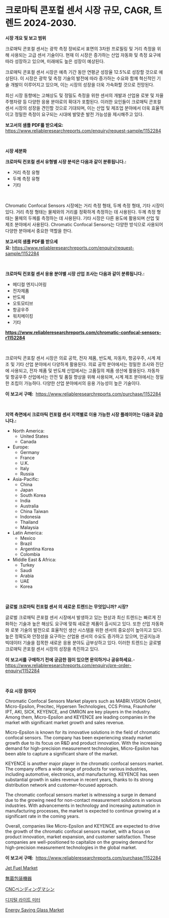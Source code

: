 <p><h1>크로마틱 콘포컬 센서 시장 규모, CAGR, 트렌드 2024-2030.</h1></p><p><strong>시장 개요 및 보고 범위</strong></p>
<p><p>크로매틱 콘포컬 센서는 광학 측정 장비로서 표면의 3차원 프로필링 및 거리 측정을 위해 사용되는 고급 센서 기술이다. 현재 이 시장은 증가하는 산업 자동화 및 측정 요구에 따라 성장하고 있으며, 미래에도 높은 성장이 예상된다. </p><p>크로매틱 콘포컬 센서 시장은 예측 기간 동안 연평균 성장율 12.5%로 성장할 것으로 예상된다. 이 시장은 광학 및 측정 기술의 발전에 따라 증가하는 수요와 함께 혁신적인 기술 개발이 이루어지고 있으며, 이는 시장의 성장을 더욱 가속화할 것으로 전망된다. </p><p>최신 시장 동향에는 고해상도 및 정밀도 측정을 위한 센서의 개발과 산업용 로봇 및 자율 주행차량 등 다양한 응용 분야로의 확대가 포함된다. 이러한 요인들이 크로매틱 콘포컬 센서 시장의 성장을 견인할 것으로 기대되며, 이는 산업 및 제조업 분야에서 더욱 효율적이고 정밀한 측정이 요구되는 시대에 발맞춘 발전 가능성을 제시해주고 있다.</p></p>
<p><strong>보고서의 샘플 PDF를 받으세요:</strong> <a href="https://www.reliableresearchreports.com/enquiry/request-sample/1152284">https://www.reliableresearchreports.com/enquiry/request-sample/1152284</a></p>
<p>&nbsp;</p>
<p><strong>시장 세분화</strong></p>
<p><strong>크로마틱 컨포컬 센서 유형별 시장 분석은 다음과 같이 분류됩니다.:</strong></p>
<p><ul><li>거리 측정 유형</li><li>두께 측정 유형</li><li>기타</li></ul></p>
<p>&nbsp;</p>
<p><p>Chromatic Confocal Sensors 시장에는 거리 측정 형태, 두께 측정 형태, 기타 시장이 있다. 거리 측정 형태는 물체와의 거리를 정확하게 측정하는 데 사용된다. 두께 측정 형태는 물체의 두께를 측정하는 데 사용된다. 기타 시장은 다른 용도에 활용되며 산업 및 제조 분야에서 사용된다. Chromatic Confocal Sensors는 다양한 방식으로 사용되어 다양한 분야에서 중요한 역할을 한다.</p></p>
<p><strong>보고서의 샘플 PDF를 받으세요:</strong>&nbsp;<a href="https://www.reliableresearchreports.com/enquiry/request-sample/1152284">https://www.reliableresearchreports.com/enquiry/request-sample/1152284</a></p>
<p>&nbsp;</p>
<p><strong> 크로마틱 컨포컬 센서 응용 분야별 시장 산업 조사는 다음과 같이 분류됩니다.:</strong></p>
<p><ul><li>메디컬 엔지니어링</li><li>전자제품</li><li>반도체</li><li>오토모티브</li><li>항공우주</li><li>워치메이킹</li><li>기타</li></ul></p>
<p><strong><a href="https://www.reliableresearchreports.com/chromatic-confocal-sensors-r1152284">https://www.reliableresearchreports.com/chromatic-confocal-sensors-r1152284</a></strong></p>
<p>&nbsp;</p>
<p><p>크로마틱 콘포칼 센서 시장은 의료 공학, 전자 제품, 반도체, 자동차, 항공우주, 시계 제조 및 기타 산업 분야에서 다양하게 활용된다. 의료 공학 분야에서는 정밀한 조사와 진단에 사용되고, 전자 제품 및 반도체 산업에서는 고품질의 제품 생산에 활용된다. 자동차 및 항공우주 산업에서는 안전 및 품질 향상을 위해 사용되며, 시계 제조 분야에서는 정밀한 조립이 가능하다. 다양한 산업 분야에서의 응용 가능성이 높은 기술이다.</p></p>
<p><strong>이 보고서 구매:</strong>&nbsp; <a href="https://www.reliableresearchreports.com/purchase/1152284">https://www.reliableresearchreports.com/purchase/1152284</a></p>
<p>&nbsp;</p>
<p><strong>지역 측면에서 크로마틱 컨포컬 센서 지역별로 이용 가능한 시장 플레이어는 다음과 같습니다.:</strong></p>
<p><ul>
    <li>
        North America:
        <ul>
            <li>United States</li>
            <li>Canada</li>
        </ul>
    </li>
    <li>
        Europe:
        <ul>
            <li>Germany</li>
            <li>France</li>
            <li>U.K.</li>
            <li>Italy</li>
            <li>Russia</li>
        </ul>
    </li>
    <li>
        Asia-Pacific:
        <ul>
            <li>China</li>
            <li>Japan</li>
            <li>South Korea</li>
            <li>India</li>
            <li>Australia</li>
            <li>China Taiwan</li>
            <li>Indonesia</li>
            <li>Thailand</li>
            <li>Malaysia</li>
        </ul>
    </li>
    <li>
        Latin America:
        <ul>
            <li>Mexico</li>
            <li>Brazil</li>
            <li>Argentina Korea</li>
            <li>Colombia</li>
        </ul>
    </li>
    <li>
        Middle East & Africa:
        <ul>
            <li>Turkey</li>
            <li>Saudi</li>
            <li>Arabia</li>
            <li>UAE</li>
            <li>Korea</li>
        </ul>
    </li>
    </ul></p>
<p>&nbsp;</p>
<p><strong>글로벌 크로마틱 컨포컬 센서 의 새로운 트렌드는 무엇입니까? 시장?</strong></p>
<p><p>글로벌 크로매틱 콘포컬 센서 시장에서 발생하고 있는 현상과 최신 트렌드는 빠르게 진화하는 기술과 높은 해상도 요구에 맞춰 새로운 제품이 출시되고 있다. 또한 산업 자동화와 로봇 기술의 발전으로 효율적인 생산 시스템을 위한 센서의 중요성이 높아지고 있다. 높은 정확도와 안정성을 요구하는 산업용 센서의 수요도 증가하고 있으며, 인공지능과 빅데이터 기술을 접목한 새로운 응용 분야도 급부상하고 있다. 이러한 트렌드는 글로벌 크로매틱 콘포컬 센서 시장의 성장을 촉진하고 있다.</p></p>
<p><strong>이 보고서를 구매하기 전에 궁금한 점이 있으면 문의하거나 공유하세요.</strong>- <a href="https://www.reliableresearchreports.com/enquiry/pre-order-enquiry/1152284">https://www.reliableresearchreports.com/enquiry/pre-order-enquiry/1152284</a></p>
<p>&nbsp;</p>
<p><strong>주요 시장 참여자</strong></p>
<p><p>Chromatic Confocal Sensors Market players such as MABRI.VISION GmbH, Micro-Epsilon, Precitec, Hypersen Technologies, CCS Prima, Fraunhofer IPT, AKI, SICK, KEYENCE, and OMRON are key players in the industry. Among them, Micro-Epsilon and KEYENCE are leading companies in the market with significant market growth and sales revenue.</p><p>Micro-Epsilon is known for its innovative solutions in the field of chromatic confocal sensors. The company has been experiencing steady market growth due to its focus on R&D and product innovation. With the increasing demand for high-precision measurement technologies, Micro-Epsilon has been able to capture a significant share of the market.</p><p>KEYENCE is another major player in the chromatic confocal sensors market. The company offers a wide range of products for various industries, including automotive, electronics, and manufacturing. KEYENCE has seen substantial growth in sales revenue in recent years, thanks to its strong distribution network and customer-focused approach.</p><p>The chromatic confocal sensors market is witnessing a surge in demand due to the growing need for non-contact measurement solutions in various industries. With advancements in technology and increasing automation in manufacturing processes, the market is expected to continue growing at a significant rate in the coming years.</p><p>Overall, companies like Micro-Epsilon and KEYENCE are expected to drive the growth of the chromatic confocal sensors market, with a focus on product innovation, market expansion, and customer satisfaction. These companies are well-positioned to capitalize on the growing demand for high-precision measurement technologies in the global market.</p></p>
<p><strong>이 보고서 구매:</strong>&nbsp;&nbsp;<a href="https://www.reliableresearchreports.com/purchase/1152284">https://www.reliableresearchreports.com/purchase/1152284</a></p>
<p><p><a href="https://www.linkedin.com/pulse/jet-fuel-market-size-growth-forecast-from-2024-2031-market-rift-ydqoe?trackingId=dpeP2FzmMtEFZL4a3jp0Ag%3D%3D">Jet Fuel Market</a></p><p><a href="https://github.com/zoetazuur/Market-Research-Report-List-1/blob/main/104961727797.md">無菌包装機器</a></p><p><a href="https://medium.com/@aidalakin1973/cnc%E6%8A%98%E3%82%8A%E6%9B%B2%E3%81%92%E6%A9%9F%E5%B8%82%E5%A0%B4-2031%E5%B9%B4%E3%81%BE%E3%81%A7%E3%81%AE%E5%8B%95%E5%90%91-%E4%BA%88%E6%B8%AC-%E7%AB%B6%E4%BA%89%E5%88%86%E6%9E%90-421ec4cce424">CNCベンディングマシン</a></p><p><a href="https://medium.com/@mehereenadusoye/%EB%94%94%EC%A7%80%ED%84%B8-%EC%A1%B0%EB%8F%84%EA%B3%84-%EC%8B%9C%EC%9E%A5-%EA%B7%9C%EB%AA%A8-%EC%8B%9C%EC%9E%A5-%EC%A0%84%EB%A7%9D-%EB%B0%8F-%EC%8B%9C%EC%9E%A5-%EC%98%88%EC%B8%A1-2024%EB%85%84%EB%B6%80%ED%84%B0-2031%EB%85%84%EA%B9%8C%EC%A7%80-e47d857fff37">디지털 라이트 미터</a></p><p><a href="https://www.linkedin.com/pulse/energy-saving-glass-market-size-reflecting-forecast-till-2031-ejofe?trackingId=mFVs3pg7x1iBj1o1RvNo0w%3D%3D">Energy Saving Glass Market</a></p></p>